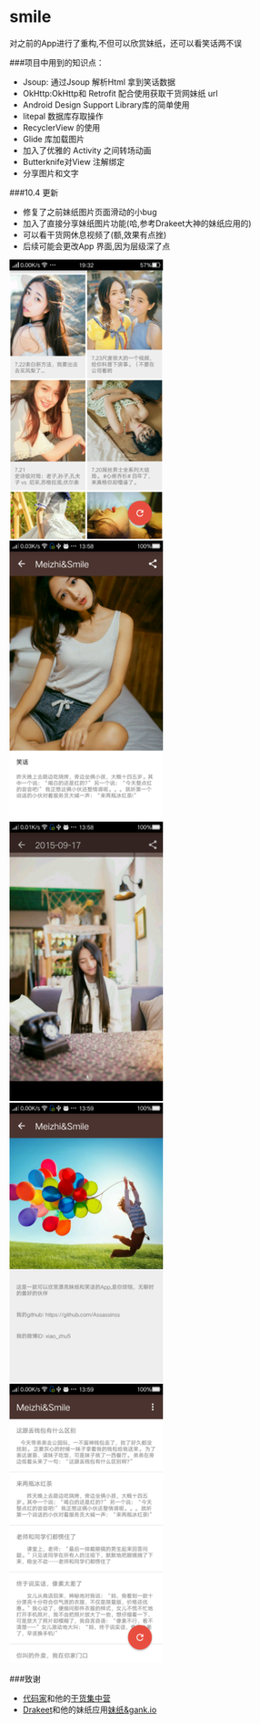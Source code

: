 # smile

对之前的App进行了重构,不但可以欣赏妹纸，还可以看笑话两不误

###项目中用到的知识点：
   * Jsoup: 通过Jsoup 解析Html 拿到笑话数据
   * OkHttp:OkHttp和 Retrofit 配合使用获取干货网妹纸 url
   * Android Design Support Library库的简单使用
   * litepal 数据库存取操作
   * RecyclerView 的使用
   * Glide 库加载图片
   * 加入了优雅的 Activity 之间转场动画
   * Butterknife对View 注解绑定
   * 分享图片和文字


###10.4 更新
   * 修复了之前妹纸图片页面滑动的小bug
   * 加入了直接分享妹纸图片功能(哈,参考Drakeet大神的妹纸应用的)
   * 可以看干货网休息视频了(额,效果有点挫)
   * 后续可能会更改App 界面,因为层级深了点
   

<img src="/screenshots/Screenshot_2015-10-03-19-32-24-764.png" alt="screenshot" title="screenshot" width="270" height="490" /> <img src="/screenshots/Screenshot_2015-09-19-13-58-46-523.png" alt="screenshot" title="screenshot" width="270" height="490" />
<img src="/screenshots/Screenshot_2015-09-19-13-58-57-877.png" alt="screenshot" title="screenshot" width="270" height="490" />
<img src="/screenshots/Screenshot_2015-09-19-13-59-04-495.png" alt="screenshot" title="screenshot" width="270" height="490" />
<img src="/screenshots/Screenshot_2015-09-19-13-59-51-28.png" alt="screenshot" title="screenshot" width="270" height="490" />

###致谢
* [代码家](http://blog.daimajia.com/)和他的[干货集中营](http://gank.io/)
* [Drakeet](http://drakeet.me/)和他的妹纸应用[妹纸&gank.io](https://github.com/drakeet/Meizhi)
